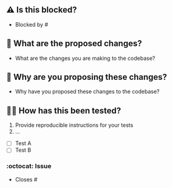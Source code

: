 ## :warning: Is this blocked?

- Blocked by \#

## :fist_oncoming: What are the proposed changes?

- What are the changes you are making to the codebase?

## :thinking: Why are you proposing these changes?

- Why have you proposed these changes to the codebase?

## :woman_scientist: How has this been tested?

1. Provide reproducible instructions for your tests
2. ...

- [ ] Test A
- [ ] Test B

### :octocat: Issue

- Closes \#
